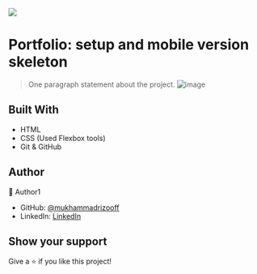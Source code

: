 ![](https://img.shields.io/badge/Microverse-blueviolet)

# Portfolio: setup and mobile version skeleton

> One paragraph statement about the project.
![image](https://user-images.githubusercontent.com/63915024/143486737-283b743a-3e42-4fb2-8fbc-f48dab113c49.png)



## Built With

- HTML
- CSS (Used Flexbox tools)
- Git & GitHub


## Author

👤 Author1

- GitHub: [@mukhammadrizooff](https://github.com/mukhammadrizooff)
- LinkedIn: [LinkedIn](linkedin.com/in/mukhammadrizooff)

## Show your support

Give a ⭐️ if you like this project!
